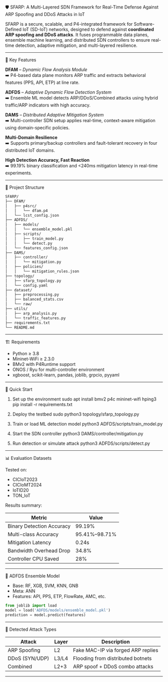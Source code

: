
🛡️ SFARP: A Multi-Layered SDN Framework for Real-Time Defense Against ARP Spoofing and DDoS Attacks in IoT

SFARP is a secure, scalable, and P4-integrated framework for Software-Defined IoT (SD-IoT) networks, designed to defend against **coordinated ARP spoofing and DDoS attacks**. It fuses programmable data planes, ensemble machine learning, and distributed SDN controllers to ensure real-time detection, adaptive mitigation, and multi-layered resilience.

---

🧠 Key Features

**DFAM** – *Dynamic Flow Analysis Module*  
➡️ P4-based data plane monitors ARP traffic and extracts behavioral features (PPS, API, ETP) at line rate.

**ADFDS** – *Adaptive Dynamic Flow Detection System*  
➡️ Ensemble ML model detects ARP/DDoS/Combined attacks using hybrid traffic/ARP indicators with high accuracy.

**DAMS** – *Distributed Adaptive Mitigation System*  
➡️ Multi-controller SDN setup applies real-time, context-aware mitigation using domain-specific policies.

**Multi-Domain Resilience**  
➡️ Supports primary/backup controllers and fault-tolerant recovery in four distributed IoT domains.

**High Detection Accuracy, Fast Reaction**  
➡️ 99.19% binary classification and <240ms mitigation latency in real-time experiments.

---

📁 Project Structure

```bash
SFARP/
├── DFAM/
│   ├── p4src/
│   │   └── dfam.p4
│   └── lcst_config.json
├── ADFDS/
│   ├── models/
│   │   └── ensemble_model.pkl
│   ├── scripts/
│   │   ├── train_model.py
│   │   └── detect.py
│   └── features_config.json
├── DAMS/
│   ├── controller/
│   │   └── mitigation.py
│   ├── policies/
│   │   └── mitigation_rules.json
├── topology/
│   ├── sfarp_topology.py
│   └── config.yaml
├── dataset/
│   ├── preprocessing.py
│   ├── balanced_stats.csv
│   └── raw/
├── utils/
│   ├── arp_analysis.py
│   └── traffic_features.py
├── requirements.txt
└── README.md

```
---

🏗️ Requirements

- Python ≥ 3.8  
- Mininet-WiFi ≥ 2.3.0  
- BMv2 with P4Runtime support  
- ONOS / Ryu for multi-controller environment  
- xgboost, scikit-learn, pandas, joblib, grpcio, pyyaml

---

🚀 Quick Start

1. Set up the environment
    sudo apt install bmv2 p4c mininet-wifi hping3
    pip install -r requirements.txt

2. Deploy the testbed
    sudo python3 topology/sfarp_topology.py

3. Train or load ML detection model
    python3 ADFDS/scripts/train_model.py

4. Start the SDN controller
    python3 DAMS/controller/mitigation.py

5. Run detection or simulate attack
    python3 ADFDS/scripts/detect.py

---

📊 Evaluation Datasets

Tested on:
- CICIoT2023
- CICIoMT2024
- IoTID20
- TON_IoT

Results summary:

| Metric                      | Value         |
|----------------------------|---------------|
| Binary Detection Accuracy  | 99.19%        |
| Multi-class Accuracy       | 95.41%–98.71% |
| Mitigation Latency         | 0.24s         |
| Bandwidth Overhead Drop    | 34.8%         |
| Controller CPU Saved       | 28%           |

---

🧬 ADFDS Ensemble Model

- Base: RF, XGB, SVM, KNN, GNB  
- Meta: ANN  
- Features: API, PPS, ETP, FlowRate, AMC, etc.

```python
from joblib import load
model = load('ADFDS/models/ensemble_model.pkl')
prediction = model.predict(features)
```

---

🧪 Detected Attack Types

| Attack         | Layer | Description                          |
|----------------|-------|--------------------------------------|
| ARP Spoofing   | L2    | Fake MAC-IP via forged ARP replies   |
| DDoS (SYN/UDP) | L3/L4 | Flooding from distributed botnets    |
| Combined       | L2+3  | ARP spoof + DDoS combo attacks       |

---

